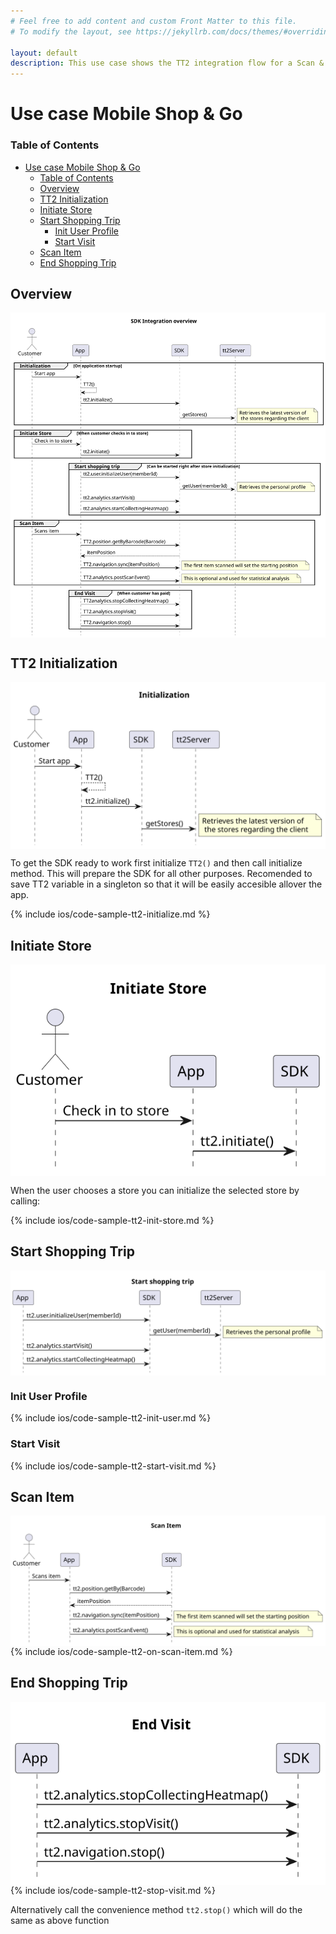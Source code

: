 ```yaml
---
# Feel free to add content and custom Front Matter to this file.
# To modify the layout, see https://jekyllrb.com/docs/themes/#overriding-theme-defaults

layout: default
description: This use case shows the TT2 integration flow for a Scan & Go moblie app.
---
```


# Use case Mobile Shop & Go
### Table of Contents
- [Use case Mobile Shop & Go](#use-case-mobile-shop--go)
    - [Table of Contents](#table-of-contents)
  - [Overview](#overview)
  - [TT2 Initialization](#tt2-initialization)
  - [Initiate Store](#initiate-store)
  - [Start Shopping Trip](#start-shopping-trip)
    - [Init User Profile](#init-user-profile)
    - [Start Visit](#start-visit)
  - [Scan Item](#scan-item)
  - [End Shopping Trip](#end-shopping-trip)

## Overview
<img align="top" src="../res/ios/usecases/shop&go/integration-overview.svg">

## TT2 Initialization
<img align="top" src="../res/ios/usecases/shop&go/initialization.svg">

To get the SDK ready to work first initialize `TT2()` and then call initialize method. This will prepare the SDK for all other purposes. Recomended to save TT2 variable in a singleton so that it will be easily accesible allover the app.

{% include ios/code-sample-tt2-initialize.md %}

## Initiate Store
<img align="top" src="../res/ios/usecases/shop&go/initiate-store.svg">

When the user chooses a store you can initialize the selected store by calling:

{% include ios/code-sample-tt2-init-store.md %}

## Start Shopping Trip
<img align="top" src="../res/ios/usecases/shop&go/start-shopping-trip.svg">

### Init User Profile
{% include ios/code-sample-tt2-init-user.md %}

### Start Visit
{% include ios/code-sample-tt2-start-visit.md %}

## Scan Item
<img align="top" src="../res/ios/usecases/shop&go/scan-item.svg">
{% include ios/code-sample-tt2-on-scan-item.md %}

## End Shopping Trip
<img align="top" src="../res/ios/usecases/shop&go/end-visit.svg">
{% include ios/code-sample-tt2-stop-visit.md %}

Alternatively call the convenience method `tt2.stop()` which will do the same as above function
